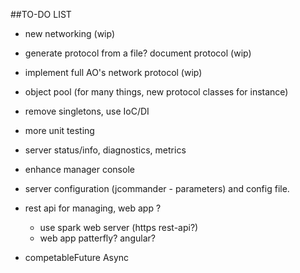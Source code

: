 ##TO-DO LIST

* new networking (wip)
* generate protocol from a file? document protocol (wip)
* implement full AO's network protocol (wip)

* object pool (for many things, new protocol classes for instance)

* remove singletons, use IoC/DI

* more unit testing
* server status/info, diagnostics, metrics
* enhance manager console
* server configuration (jcommander - parameters) and config file.
* rest api for managing, web app ?
	* use spark web server (https rest-api?)
	* web app patterfly? angular?
* competableFuture Async

